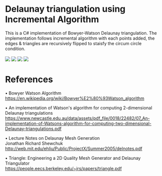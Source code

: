 # Delaunay triangulation using Incremental Algorithm
This is a C# implementation of Bowyer-Watson Delaunay triangulation. The implementation follows incremental algorithm with each points added, the edges & triangles are recursively flipped to staisfy the circum circle condition.<br /><br />
![](Images/divide_n_conquer_animated.gif)
![](Images/edge_1000pts.png)
![](Images/edge_1000pts_faces.png)
![](/Images/edge_1000pts_incircle.png)
# References
•	Bowyer Watson Algorithm<br />
 https://en.wikipedia.org/wiki/Bowyer%E2%80%93Watson_algorithm

•	An implementation of Watson's algorithm for computing 2-dimensional Delaunay triangulations <br />
https://www.newcastle.edu.au/data/assets/pdf_file/0018/22482/07_An-implementation-of-Watsons-algorithm-for-computing-two-dimensional-Delaunay-triangulations.pdf

•	Lecture Notes on Delaunay Mesh Generation<br />
Jonathan Richard Shewchuk<br />
http://web.mit.edu/ehliu/Public/ProjectX/Summer2005/delnotes.pdf

•	Triangle: Engineering a 2D Quality Mesh Generator and Delaunay Triangulator<br />
https://people.eecs.berkeley.edu/~jrs/papers/triangle.pdf
